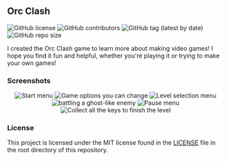 ## Orc Clash

![GitHub license](https://img.shields.io/github/license/sheikhartin/orc-clash)
![GitHub contributors](https://img.shields.io/github/contributors/sheikhartin/orc-clash)
![GitHub tag (latest by date)](https://img.shields.io/github/v/tag/sheikhartin/orc-clash)
![GitHub repo size](https://img.shields.io/github/repo-size/sheikhartin/orc-clash)

I created the Orc Clash game to learn more about making video games! I hope you find it fun and helpful, whether you're playing it or trying to make your own games!

### Screenshots

<div align="center">
  <img src="https://github.com/user-attachments/assets/0b40d37b-790b-4bce-9b26-4b16c787b043" alt="Start menu">
  <img src="https://github.com/user-attachments/assets/11510d98-543b-48f1-8012-365053b34591" alt="Game options you can change">
  <img src="https://github.com/user-attachments/assets/439c139a-5ff7-4e6f-8693-867b83ac0121" alt="Level selection menu">
  <img src="https://github.com/user-attachments/assets/74a06d5a-4a93-490c-8bc7-5a3c7a615826" alt="battling a ghost-like enemy">
  <img src="https://github.com/user-attachments/assets/a57f0196-bf0c-42f3-a30c-41e4d8501e30" alt="Pause menu">
  <img src="https://github.com/user-attachments/assets/e2783e63-1385-4d3d-88ce-f69598234a19" alt="Collect all the keys to finish the level">
</div>

### License

This project is licensed under the MIT license found in the [LICENSE](LICENSE) file in the root directory of this repository.

